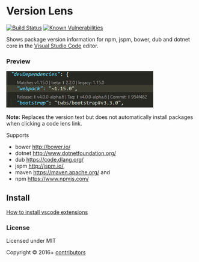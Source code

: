 # Version Lens

[![Build Status](https://img.shields.io/travis/vscode-contrib/vscode-versionlens/master.svg)](http://travis-ci.org/vscode-contrib/vscode-versionlens "Check this project's build status on TravisCI")
[![Known Vulnerabilities](https://snyk.io/test/github/vscode-contrib/vscode-versionlens/badge.svg)](https://snyk.io/test/github/vscode-contrib/vscode-versionlens)


Shows package version information for npm, jspm, bower, dub and dotnet core in the [Visual Studio Code](https://github.com/microsoft/vscode) editor.

### Preview

![Screenshot](images/animated-preview.gif)

**Note:** Replaces the version text but does not automatically install packages when clicking a code lens link. 

Supports

- bower http://bower.io/
- dotnet http://www.dotnetfoundation.org/
- dub https://code.dlang.org/
- jspm http://jspm.io/,
- maven https://maven.apache.org/ and
- npm https://www.npmjs.com/

## Install

[How to install vscode extensions](https://code.visualstudio.com/docs/editor/extension-gallery)

### License

Licensed under MIT

Copyright &copy; 2016+ [contributors](https://github.com/vscode-contrib/vscode-versionlens/graphs/contributors)
